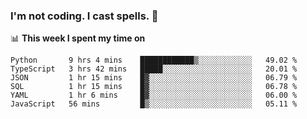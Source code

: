 ### I'm not coding. I cast spells. 🎩

📊 **This week I spent my time on**
<!--START_SECTION:waka-->

```text
Python       9 hrs 4 mins    ████████████▒░░░░░░░░░░░░   49.02 %
TypeScript   3 hrs 42 mins   █████░░░░░░░░░░░░░░░░░░░░   20.01 %
JSON         1 hr 15 mins    █▓░░░░░░░░░░░░░░░░░░░░░░░   06.79 %
SQL          1 hr 15 mins    █▓░░░░░░░░░░░░░░░░░░░░░░░   06.78 %
YAML         1 hr 6 mins     █▓░░░░░░░░░░░░░░░░░░░░░░░   06.00 %
JavaScript   56 mins         █▒░░░░░░░░░░░░░░░░░░░░░░░   05.11 %
```

<!--END_SECTION:waka-->

